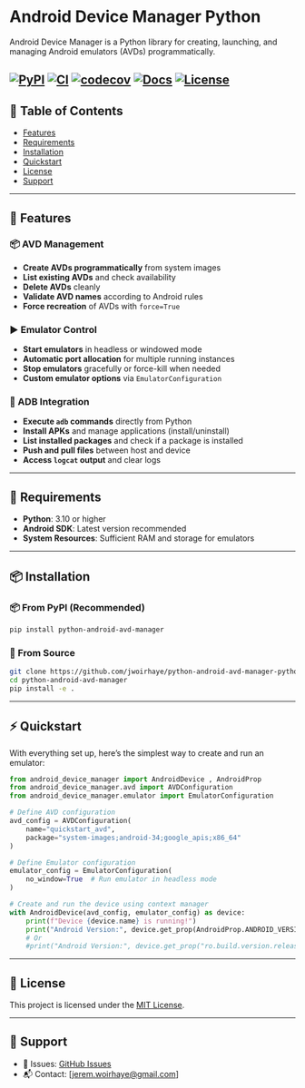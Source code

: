 # Android Device Manager Python
Android Device Manager is a Python library for creating, launching, and managing Android emulators (AVDs) programmatically.

[![PyPI](https://img.shields.io/pypi/v/python-android-avd-manager?label=PyPI)](https://pypi.org/project/android-device-manager/)
[![CI](https://github.com/jwoirhaye/android-device-manager-python/actions/workflows/ci.yml/badge.svg)](https://github.com/jwoirhaye/android-device-manager-python/actions/workflows/ci.yml)
[![codecov](https://codecov.io/gh/jwoirhaye/android-device-manager-python/branch/main/graph/badge.svg)](https://codecov.io/gh/jwoirhaye/android-device-manager-python)
[![Docs](https://img.shields.io/badge/docs-mkdocs-blue?logo=readthedocs)](https://jwoirhaye.github.io/android-device-manager-python/)
[![License](https://img.shields.io/github/license/jwoirhaye/android-device-manager-python)](https://github.com/jwoirhaye/android-device-manager-python/blob/main/LICENSE)
---

## 📖 Table of Contents
- [Features](#-features)
- [Requirements](#-requirements)
- [Installation](#-installation)
- [Quickstart](#-quickstart)
- [License](#-license)
- [Support](#-support)

---

## 🚀 Features

### 📦 AVD Management
- **Create AVDs programmatically** from system images
- **List existing AVDs** and check availability
- **Delete AVDs** cleanly
- **Validate AVD names** according to Android rules
- **Force recreation** of AVDs with `force=True`

### ▶️ Emulator Control
- **Start emulators** in headless or windowed mode
- **Automatic port allocation** for multiple running instances
- **Stop emulators** gracefully or force-kill when needed
- **Custom emulator options** via `EmulatorConfiguration`

### 📡 ADB Integration
- **Execute `adb` commands** directly from Python
- **Install APKs** and manage applications (install/uninstall)
- **List installed packages** and check if a package is installed
- **Push and pull files** between host and device
- **Access `logcat` output** and clear logs

---

## 🐍 Requirements

- **Python**: 3.10 or higher
- **Android SDK**: Latest version recommended
- **System Resources**: Sufficient RAM and storage for emulators

---

## 📦 Installation

### 📦 From PyPI (Recommended)
```bash
pip install python-android-avd-manager
```

### 🚧 From Source
```bash
git clone https://github.com/jwoirhaye/python-android-avd-manager-python.git
cd python-android-avd-manager
pip install -e .
```

--- 

## ⚡ Quickstart

With everything set up, here’s the simplest way to create and run an emulator:

```python
from android_device_manager import AndroidDevice , AndroidProp
from android_device_manager.avd import AVDConfiguration
from android_device_manager.emulator import EmulatorConfiguration

# Define AVD configuration
avd_config = AVDConfiguration(
    name="quickstart_avd",
    package="system-images;android-34;google_apis;x86_64"
)

# Define Emulator configuration
emulator_config = EmulatorConfiguration(
    no_window=True  # Run emulator in headless mode
)

# Create and run the device using context manager
with AndroidDevice(avd_config, emulator_config) as device:
    print(f"Device {device.name} is running!")
    print("Android Version:", device.get_prop(AndroidProp.ANDROID_VERSION))
    # Or
    #print("Android Version:", device.get_prop("ro.build.version.release"))

```

---

## 📜 License
This project is licensed under the [MIT License](LICENSE).

---

## 📧 Support
- 🐛 Issues: [GitHub Issues](https://github.com/jwoirhaye/android-device-manager-python/issues)  
- 📬 Contact: [jerem.woirhaye@gmail.com]